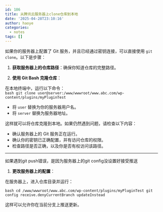 ```yaml
---
id: 186
title: 从腾讯云服务器上clone仓库到本地
date: '2025-04-28T23:10:16'
author: haoye
categories:
  - notes
tags: []
---
```


如果你的服务器上配置了 Git 服务，并且已经通过密钥连接，可以直接使用 `git clone`。以下是步骤：

1. **获取服务器上的仓库路径**：确保你知道仓库的完整路径。

2. **使用 Git Bash 克隆仓库**：

在本地终端中，运行以下命令：\
`bash
git clone user@server:/www/wwwroot/www.abc.com/wp-content/plugins/myPluginTest`

- 将 `user` 替换为你的服务器用户名。
- 将 `server` 替换为服务器地址。

这样就可以将仓库克隆到本地。如果仍然遇到问题，请检查以下内容：

- 确认服务器上的 Git 服务正在运行。
- 确认你的密钥已正确配置，并有访问仓库的权限。
- 检查路径是否正确，以及你是否有权访问该路径。

***

如果遇到git push错误，是因为服务器上的git config没设置好接受推送

1. **更改服务器上的配置**：

在服务器上，进入仓库目录并运行：

`bash
cd /www/wwwroot/www.abc.com/wp-content/plugins/myPluginTest
git config receive.denyCurrentBranch updateInstead`

这样可以允许你在当前分支上推送更新。
